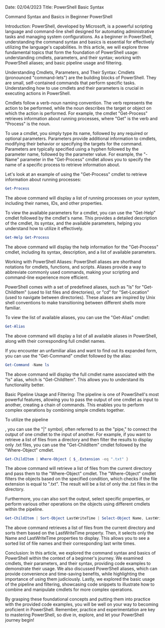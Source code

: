 Date: 02/04/2023
Title: PowerShell Basic Syntax

Command Syntax and Basics in Beginner PowerShell

Introduction:
PowerShell, developed by Microsoft, is a powerful scripting language and command-line shell designed for automating administrative tasks and managing system configurations. As a beginner in PowerShell, understanding the command syntax and basics is essential for effectively utilizing the language's capabilities. In this article, we will explore three fundamental topics that form the foundation of PowerShell usage: understanding cmdlets, parameters, and their syntax; working with PowerShell aliases; and basic pipeline usage and filtering.

Understanding Cmdlets, Parameters, and Their Syntax:
Cmdlets (pronounced "command-lets") are the building blocks of PowerShell. They are small, self-contained commands that perform specific tasks. Understanding how to use cmdlets and their parameters is crucial in executing actions in PowerShell.

Cmdlets follow a verb-noun naming convention. The verb represents the action to be performed, while the noun describes the target or object on which the action is performed. For example, the cmdlet "Get-Process" retrieves information about running processes, where "Get" is the verb and "Process" is the noun.

To use a cmdlet, you simply type its name, followed by any required or optional parameters. Parameters provide additional information to cmdlets, modifying their behavior or specifying the targets for the command. Parameters are typically specified using a hyphen followed by the parameter name, followed by the parameter value. For example, the "-Name" parameter in the "Get-Process" cmdlet allows you to specify the name of a specific process to retrieve information about.

Let's look at an example of using the "Get-Process" cmdlet to retrieve information about running processes:

```powershell
Get-Process
```

The above command will display a list of running processes on your system, including their names, IDs, and other properties.

To view the available parameters for a cmdlet, you can use the "Get-Help" cmdlet followed by the cmdlet's name. This provides a detailed description of the cmdlet, its syntax, and the available parameters, helping you understand how to utilize it effectively.

```powershell
Get-Help Get-Process
```

The above command will display the help information for the "Get-Process" cmdlet, including its syntax, description, and a list of available parameters.

Working with PowerShell Aliases:
PowerShell aliases are shorthand notations for cmdlets, functions, and scripts. Aliases provide a way to abbreviate commonly used commands, making your scripting and command-line experience more efficient.

PowerShell comes with a set of predefined aliases, such as "ls" for "Get-ChildItem" (used to list files and directories), or "cd" for "Set-Location" (used to navigate between directories). These aliases are inspired by Unix shell conventions to make transitioning between different shells more familiar.

To view the list of available aliases, you can use the "Get-Alias" cmdlet:

```powershell
Get-Alias
```

The above command will display a list of all available aliases in PowerShell, along with their corresponding full cmdlet names.

If you encounter an unfamiliar alias and want to find out its expanded form, you can use the "Get-Command" cmdlet followed by the alias:

```powershell
Get-Command -Name ls
```

The above command will display the full cmdlet name associated with the "ls" alias, which is "Get-ChildItem". This allows you to understand its functionality better.

Basic Pipeline Usage and Filtering:
The pipeline is one of PowerShell's most powerful features, allowing you to pass the output of one cmdlet as input to another, creating a chain of commands. This enables you to perform complex operations by combining simple cmdlets together.

To utilize the pipeline

, you can use the "|" symbol, often referred to as the "pipe," to connect the output of one cmdlet to the input of another. For example, if you want to retrieve a list of files from a directory and then filter the results to display only .txt files, you can use the "Get-ChildItem" cmdlet followed by the "Where-Object" cmdlet.

```powershell
Get-ChildItem | Where-Object { $_.Extension -eq ".txt" }
```

The above command will retrieve a list of files from the current directory and pass them to the "Where-Object" cmdlet. The "Where-Object" cmdlet filters the objects based on the specified condition, which checks if the file extension is equal to ".txt". The result will be a list of only the .txt files in the directory.

Furthermore, you can also sort the output, select specific properties, or perform various other operations on the objects using different cmdlets within the pipeline.

```powershell
Get-ChildItem | Sort-Object LastWriteTime | Select-Object Name, LastWriteTime
```

The above command retrieves a list of files from the current directory and sorts them based on the LastWriteTime property. Then, it selects only the Name and LastWriteTime properties to display. This allows you to see a sorted list of file names and their corresponding last write times.

Conclusion:
In this article, we explored the command syntax and basics of PowerShell within the context of a beginner's journey. We examined cmdlets, their parameters, and their syntax, providing code examples to demonstrate their usage. We also discussed PowerShell aliases, which can provide convenience and time-saving benefits, while highlighting the importance of using them judiciously. Lastly, we explored the basic usage of the pipeline and filtering, showcasing code snippets to illustrate how to combine and manipulate cmdlets for more complex operations.

By grasping these foundational concepts and putting them into practice with the provided code examples, you will be well on your way to becoming proficient in PowerShell. Remember, practice and experimentation are key to mastering PowerShell, so dive in, explore, and let your PowerShell journey begin!
